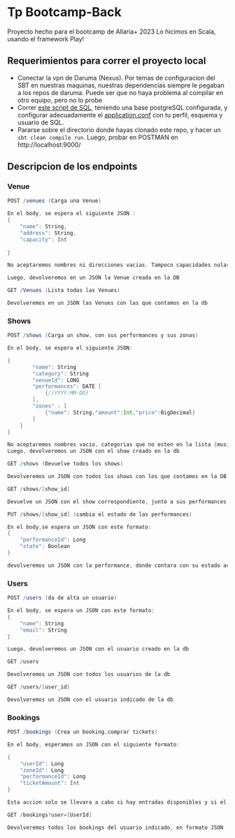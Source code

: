 # Tp Bootcamp-Back

Proyecto hecho para el bootcamp de Allaria+ 2023
Lo hicimos en Scala, usando el framework Play!

## Requerimientos para correr el proyecto local
- Conectar la vpn de Daruma (Nexus). Por temas de configuracion del SBT en nuestras maquinas, nuestras dependencias siempre le pegaban a los repos de daruma. Puede ser que no haya problema al compilar en otro equipo, pero no lo probe
- Correr [este script de SQL](./app/accesData/sql/DatabaseInit.sql), teniendo una base postgreSQL configurada, y configurar adecuadamente el  [application.conf](./conf/application.conf) con tu perfil, esquema y usuario de SQL.
- Pararse sobre el directorio donde hayas clonado este repo, y hacer un `sbt clean compile run`. Luego, probar en POSTMAN en http://localhost:9000/

## Descripcion de los endpoints

### Venue

```scala
POST /venues (Carga una Venue)

En el body, se espera el siguiente JSON :
{
	"name": String,
	"address": String,
	"capacity": Int
	
}

No aceptaremos nombres ni direcciones vacias. Tampoco capacidades nulas o negativas.

Luego, devolveremos en un JSON la Venue creada en la DB
```

```scala
GET /Venues (Lista todas las Venues)

Devolveremos en un JSON las Venues con las que contamos en la db

```

### Shows

```scala
POST /shows (Carga un show, con sus performances y sus zonas)

En el body, se espera el siguiente JSON:

{
		"name": String
		"category": String
		"venueId": LONG
		"performances": DATE [
			{//YYYY-MM-DD}
		],
		"zones" : [
			{"name": String,"amount":Int,"price":BigDecimal}
		]
	}
}

No aceptaremos nombres vacio, categorias que no esten en la lista {musical,concert,theater}, performances y zonas vacias (o invalidas, usando el mismo criterio)
Luego, devolveremos un JSON con el show creado en la db
```

```scala
GET /shows (Devuelve todos los shows)

Devolveremos un JSON con todos los shows con los que contamos en la DB

```

```scala
GET /shows/[show_id]

Devuelve un JSON con el show correspondiente, junto a sus performances y sus zonas

```

```scala
PUT /shows/[show_id] (cambia el estado de las performances)

En el body,se espera un JSON con este formato:
{
	"performanceId": Long
	"state": Boolean
}

devolveremos un JSON con la performance, donde contara con su estado actualizado

```

### Users

```scala
POST /users (da de alta un usuario)

En el body, se espera un JSON con este formato:
{
	"name": String
	"email": String
}

Luego, devolveremos un JSON con el usuario creado en la db
```

``` scala
GET /users

Devolveremos un JSON con todos los usuarios de la db

```

``` scala
GET /users/[user_id]

Devolveremos un JSON con el usuario indicado de la db

```

### Bookings

``` scala
POST /bookings (Crea un booking,comprar tickets)

En el body, esperamos un JSON con el siguiente formato:

{
	"userId": Long
	"zoneId": Long
	"performanceId": Long
	"ticketAmount": Int
}

Esta accion solo se llevara a cabo si hay entradas disponibles y si el usuario tiene el balance para comprar las entradas que quiere

```

``` scala
GET /bookings?user=[UserId]

Devolveremos todos los bookings del usuario indicado, en formato JSON

```

